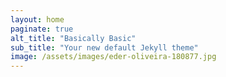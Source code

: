 ```yaml
---
layout: home
paginate: true
alt_title: "Basically Basic"
sub_title: "Your new default Jekyll theme"
image: /assets/images/eder-oliveira-180877.jpg
---
```


